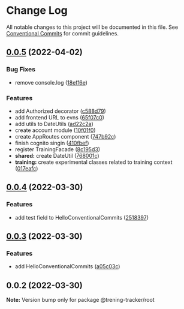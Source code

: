 # Change Log

All notable changes to this project will be documented in this file.
See [Conventional Commits](https://conventionalcommits.org) for commit guidelines.

## [0.0.5](https://github.com/adziok/trening-tracker/compare/v0.0.4...v0.0.5) (2022-04-02)


### Bug Fixes

* remove console.log ([18eff6e](https://github.com/adziok/trening-tracker/commit/18eff6ecf01c5b3266d3b17370e69dc716e45b89))


### Features

* add Authorized decorator ([c588d79](https://github.com/adziok/trening-tracker/commit/c588d796bb522121f2c57a7b5e4f4419ca8572ad))
* add frontend URL to evns ([65f07c0](https://github.com/adziok/trening-tracker/commit/65f07c01f8a3072f89614972517648fda4203f6b))
* add utils to DateUtils ([ad22c2a](https://github.com/adziok/trening-tracker/commit/ad22c2a04b3691f18879f5a25ce8ac69c4581b79))
* create account module ([10f01f0](https://github.com/adziok/trening-tracker/commit/10f01f00e37cd4dd8035edd95b5163398aff2794))
* create AppRoutes component ([747b92c](https://github.com/adziok/trening-tracker/commit/747b92c2c95820602fd4a0b9ef6c46328fb58d29))
* finish cognito singin ([410fbef](https://github.com/adziok/trening-tracker/commit/410fbef5d4ef46bdcc7f27c40b3cdfca6054fde7))
* register TrainingFacade ([8c195d3](https://github.com/adziok/trening-tracker/commit/8c195d3611d884b3c59ad016b0b88896465954f2))
* **shared:** create DateUtil ([768001c](https://github.com/adziok/trening-tracker/commit/768001c1d120286c7e9d7d8e537691e25f24a64d))
* **training:** create experimental classes related to training context ([017eafc](https://github.com/adziok/trening-tracker/commit/017eafce583530f255b870548dbc7b861baa39b2))





## [0.0.4](https://github.com/adziok/trening-tracker/compare/v0.0.3...v0.0.4) (2022-03-30)


### Features

* add test field to HelloConventionalCommits ([2518397](https://github.com/adziok/trening-tracker/commit/25183974f31cb863b2ae8dcc1da159077edea5c8))





## [0.0.3](https://github.com/adziok/trening-tracker/compare/v0.0.2...v0.0.3) (2022-03-30)


### Features

* add HelloConventionalCommits ([a05c03c](https://github.com/adziok/trening-tracker/commit/a05c03c969b766c3d56c495fde8f23c09e4ab4c7))





## 0.0.2 (2022-03-30)

**Note:** Version bump only for package @trening-tracker/root
